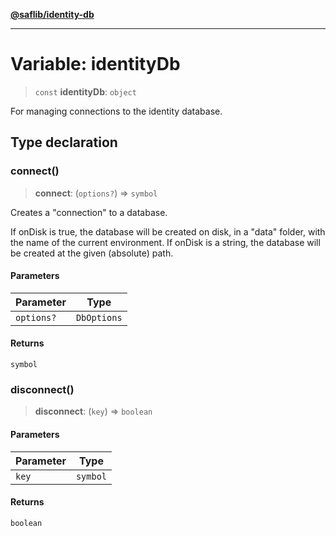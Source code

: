 [**@saflib/identity-db**](../index.md)

---

# Variable: identityDb

> `const` **identityDb**: `object`

For managing connections to the identity database.

## Type declaration

### connect()

> **connect**: (`options?`) => `symbol`

Creates a "connection" to a database.

If onDisk is true, the database will be created on disk, in a "data" folder, with the name of the current environment.
If onDisk is a string, the database will be created at the given (absolute) path.

#### Parameters

| Parameter  | Type        |
| ---------- | ----------- |
| `options?` | `DbOptions` |

#### Returns

`symbol`

### disconnect()

> **disconnect**: (`key`) => `boolean`

#### Parameters

| Parameter | Type     |
| --------- | -------- |
| `key`     | `symbol` |

#### Returns

`boolean`
